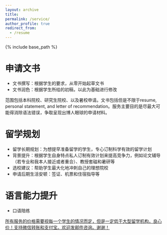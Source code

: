 ```yaml
---
layout: archive
title: 
permalink: /service/
author_profile: true
redirect_from:
  - /resume
---
```


{% include base_path %}

申请文书
======
* 文书撰写：根据学生的要求，从零开始起草文书
* 文书润色：根据学生所给的初稿，以此为基础进行修改

范围包括本科院校、研究生院校、以及暑校申请。文书包括但是不限于resume, personal statement, and letter of recommendation。服务主要目的是尽最大可能得消除语法错误，争取呈现出博人眼球的申请材料。

留学规划
======
* 留学长期规划：为想提早准备留学的学生，专心订制科学有效的留学计划
* 背景提升：根据学生自身特点私人订制有效计划来提高竞争力，例如论文辅导（若专业和我本人接近或者重合）、教授套磁和暑研等
* 选校建议：帮助学生最大化地冲刺自己的理想院校
* 申请后期生活安顿：签证、机票和住宿指导等

语言能力提升
======
* 口语陪练

<ins>所有服务的价格需要视每一个学生的情况而定，但是一定低于大型留学机构，良心价！支持微信转账和支付宝。欢迎发邮件咨询。谢谢！</ins>




  
